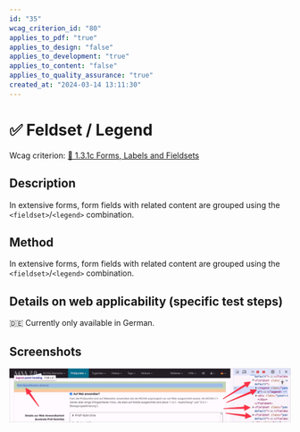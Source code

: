 ```yaml
---
id: "35"
wcag_criterion_id: "80"
applies_to_pdf: "true"
applies_to_design: "false"
applies_to_development: "true"
applies_to_content: "false"
applies_to_quality_assurance: "true"
created_at: "2024-03-14 13:11:30"
---
```


# ✅ Feldset / Legend

Wcag criterion: [📜 1.3.1c Forms, Labels and Fieldsets](..)

## Description

In extensive forms, form fields with related content are grouped using the `<fieldset>`/`<legend>` combination.

## Method

In extensive forms, form fields with related content are grouped using the `<fieldset>`/`<legend>` combination.

## Details on web applicability (specific test steps)

🇩🇪 Currently only available in German.

## Screenshots

![Fieldset/Legends in A4AA](images/fieldsetlegends-in-a4aa.png)